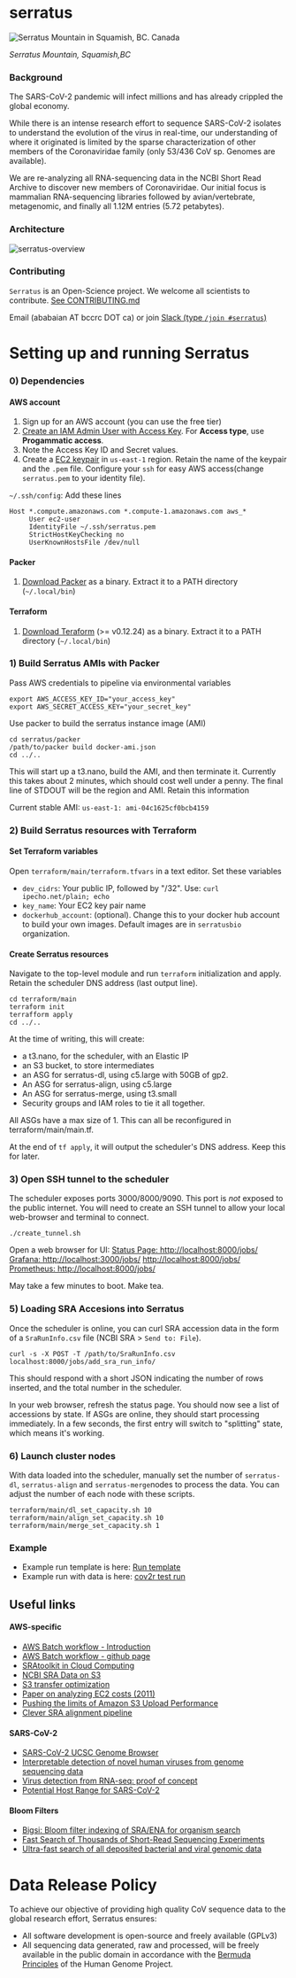 # serratus
![Serratus Mountain in Squamish, BC. Canada](img/logo/splash.png)

*Serratus Mountain, Squamish,BC*

### Background
The SARS-CoV-2 pandemic will infect millions and has already crippled the global economy. 

While there is an intense research effort to sequence SARS-CoV-2 isolates to understand the evolution of the virus in real-time, our understanding of where it originated is limited by the sparse characterization of other members of the Coronaviridae family (only 53/436 CoV sp. Genomes are available).
 
We are re-analyzing all RNA-sequencing data in the NCBI Short Read Archive to discover new members of Coronaviridae. Our initial focus is mammalian RNA-sequencing libraries followed by avian/vertebrate, metagenomic, and finally all 1.12M entries (5.72 petabytes).

### Architecture
![serratus-overview](img/serratus_overview.png)

### Contributing
`Serratus` is an Open-Science project. We welcome all scientists to contribute. [See CONTRIBUTING.md](CONTRIBUTING.md)

Email (ababaian AT bccrc DOT ca) or join  [Slack (type `/join #serratus`)](https://join.slack.com/t/hackseq-rna/shared_invite/zt-dwdg5uw0-TTcfrFagariqKpOSU_d6wg)

# Setting up and running Serratus

### 0) Dependencies

#### AWS account

1. Sign up for an AWS account (you can use the free tier)
2. [Create an IAM Admin User with Access Key](https://docs.aws.amazon.com/IAM/latest/UserGuide/getting-started_create-admin-group.html). For **Access type**, use **Progammatic access**.
3. Note the Access Key ID and Secret values.
4. Create a [EC2 keypair](https://docs.aws.amazon.com/AWSEC2/latest/UserGuide/ec2-key-pairs.html#having-ec2-create-your-key-pair) in `us-east-1` region. Retain the name of the keypair and the `.pem` file. Configure your `ssh` for easy AWS access(change `serratus.pem` to your identity file).

`~/.ssh/config`: Add these lines
```
Host *.compute.amazonaws.com *.compute-1.amazonaws.com aws_*
     User ec2-user
     IdentityFile ~/.ssh/serratus.pem
     StrictHostKeyChecking no
     UserKnownHostsFile /dev/null
```

#### Packer

1. [Download Packer](https://packer.io/downloads.html) as a binary. Extract it to a PATH directory (`~/.local/bin`)

#### Terraform

1. [Download Teraform](https://www.terraform.io/downloads.html) (>= v0.12.24) as a binary. Extract it to a PATH directory (`~/.local/bin`)

### 1) Build Serratus AMIs with Packer

Pass AWS credentials to pipeline via environmental variables
```
export AWS_ACCESS_KEY_ID="your_access_key"
export AWS_SECRET_ACCESS_KEY="your_secret_key"
```

Use packer to build the serratus instance image (AMI)
```
cd serratus/packer
/path/to/packer build docker-ami.json
cd ../..
```

This will start up a t3.nano, build the AMI, and then terminate it.  Currently this takes about 2 minutes, which should cost well under a penny. The final line of STDOUT will be the region and AMI. Retain this information

Current stable AMI: `us-east-1: ami-04c1625cf0bcb4159`

###  2) Build Serratus resources with Terraform

#### Set Terraform variables

Open `terraform/main/terraform.tfvars` in a text editor. Set these variables
 * `dev_cidrs`: Your public IP, followed by "/32". Use: `curl ipecho.net/plain; echo`
 * `key_name`: Your EC2 key pair name
 * `dockerhub_account`: (optional). Change this to your docker hub account to build your own images. Default images are in `serratusbio` organization.


#### Create Serratus resources

Navigate to the top-level module and run `terraform` initialization and apply. Retain the scheduler DNS address (last output line).

```
cd terraform/main
terraform init
terrafform apply
cd ../..
```
At the time of writing, this will create:

  * a t3.nano, for the scheduler, with an Elastic IP
  * an S3 bucket, to store intermediates
  * an ASG for serratus-dl, using c5.large with 50GB of gp2.
  * An ASG for serratus-align, using c5.large
  * An ASG for serratus-merge, using t3.small
  * Security groups and IAM roles to tie it all together.

All ASGs have a max size of 1.  This can all be reconfigured in terraform/main/main.tf.

At the end of `tf apply`, it will output the scheduler's DNS address.  Keep this for later.

### 3) Open SSH tunnel to the scheduler

The scheduler exposes ports 3000/8000/9090.  This port is *not* exposed to the public internet. You will need to create an SSH tunnel to allow your local web-browser and terminal to connect.  

```
./create_tunnel.sh
```
Open a web browser for UI: [Status Page: http://localhost:8000/jobs/](http://localhost:8000/jobs/) [Grafana: http://localhost:3000/jobs/](http://localhost:8000/jobs/) [http://localhost:8000/jobs/](http://localhost:3000) [Prometheus: http://localhost:8000/jobs/](http://localhost:9090)

May take a few minutes to boot. Make tea.

### 5) Loading SRA Accesions into Serratus

Once the scheduler is online, you can curl SRA accession data in the form of a `SraRunInfo.csv` file (NCBI SRA > `Send to: File`).

```
curl -s -X POST -T /path/to/SraRunInfo.csv localhost:8000/jobs/add_sra_run_info/
```

This should respond with a short JSON indicating the number of rows inserted, and the total number in the scheduler.

In your web browser, refresh the status page.  You should now see a list of accessions by state. If ASGs are online, they should start processing immediately.  In a few seconds, the first entry will switch to "splitting" state, which means it's working.

### 6) Launch cluster nodes

With data loaded into the scheduler, manually set the number of `serratus-dl`, `serratus-align` and `serratus-merge`nodes to process the data. You can adjust the number of each node with these scripts.

```
terraform/main/dl_set_capacity.sh 10
terraform/main/align_set_capacity.sh 10
terraform/main/merge_set_capacity.sh 1
```

### Example
- Example run template is here: [Run template](notebook/200401_Run_template.ipynb)
- Example run with data is here: [cov2r test run](notebook/200423_Run_cov2r_pilot_test_data.ipynb)

## Useful links

#### AWS-specific
- [AWS Batch workflow - Introduction](https://aws.amazon.com/blogs/compute/building-high-throughput-genomics-batch-workflows-on-aws-introduction-part-1-of-4/)
- [AWS Batch workflow - github page](https://github.com/aws-samples/aws-batch-genomics)
- [SRAtoolkit in Cloud Computing](https://www.ncbi.nlm.nih.gov/sra/docs/sra-cloud/)
- [NCBI SRA Data on S3](https://registry.opendata.aws/ncbi-sra/)
- [S3 transfer optimization](https://docs.aws.amazon.com/cli/latest/topic/s3-config.html)
- [Paper on analyzing EC2 costs (2011)](https://journals.plos.org/plosone/article?id=10.1371/journal.pone.0026624)
- [Pushing the limits of Amazon S3 Upload Performance](https://improve.dk/pushing-the-limits-of-amazon-s3-upload-performance/)
- [Clever SRA alignment pipeline](https://github.com/FredHutch/sra-pipeline
)

#### SARS-CoV-2
- [SARS-CoV-2 UCSC Genome Browser](https://genome.ucsc.edu/cgi-bin/hgTracks?db=wuhCor1)
- [Interpretable detection of novel human viruses from genome sequencing data](https://www.biorxiv.org/content/10.1101/2020.01.29.925354v3.full.pdf)
- [Virus detection from RNA-seq: proof of concept](https://www.ncbi.nlm.nih.gov/pubmed/21603639)
- [Potential Host Range for SARS-CoV-2](https://www.biorxiv.org/content/10.1101/2020.04.22.046565v1)

#### Bloom Filters
- [Bigsi: Bloom filter indexing of SRA/ENA for organism search](https://github.com/phelimb/bigsi)
- [Fast Search of Thousands of Short-Read Sequencing Experiments](https://www.ncbi.nlm.nih.gov/pmc/articles/PMC4804353/)
- [Ultra-fast search of all deposited bacterial and viral genomic data](https://www.ncbi.nlm.nih.gov/pmc/articles/PMC6420049/)


# Data Release Policy
To achieve our objective of providing high quality CoV sequence data to the global research effort, Serratus ensures:
- All software development is open-source and freely available (GPLv3)
- All sequencing data generated, raw and processed, will be freely available in the public domain in accordance with the [Bermuda Principles](https://en.wikipedia.org/wiki/Bermuda_Principles) of the Human Genome Project.